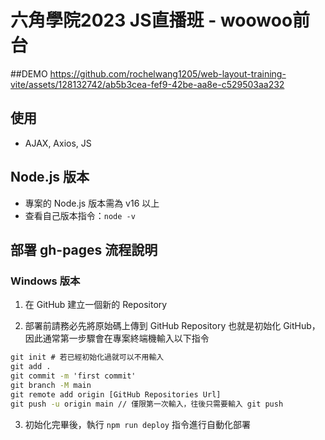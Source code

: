 # 六角學院2023 JS直播班 - woowoo前台

##DEMO
https://github.com/rochelwang1205/web-layout-training-vite/assets/128132742/ab5b3cea-fef9-42be-aa8e-c529503aa232

## 使用
  - AJAX, Axios, JS

## Node.js 版本
  - 專案的 Node.js 版本需為 v16 以上
  - 查看自己版本指令：`node -v`

## 部署 gh-pages 流程說明
### Windows 版本
1. 在 GitHub 建立一個新的 Repository

2. 部署前請務必先將原始碼上傳到 GitHub Repository 也就是初始化 GitHub，因此通常第一步驟會在專案終端機輸入以下指令
```cmd
git init # 若已經初始化過就可以不用輸入
git add .
git commit -m 'first commit'
git branch -M main
git remote add origin [GitHub Repositories Url]
git push -u origin main // 僅限第一次輸入，往後只需要輸入 git push
```

3. 初始化完畢後，執行 `npm run deploy` 指令進行自動化部署
